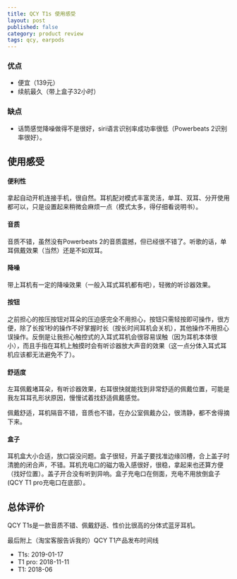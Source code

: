 ```yaml
---
title: QCY T1s 使用感受
layout: post
published: false
category: product review
tags: qcy, earpods
---
```


### 优点

- 便宜（139元）
- 续航最久（带上盒子32小时）

### 缺点

- 话筒感觉降噪做得不是很好，siri语言识别率成功率很低（Powerbeats 2识别率很好）。

## 使用感受

#### 便利性

拿起自动开机连接手机，很自然。耳机配对模式丰富灵活，单耳、双耳、分开使用都可以，只是设置起来稍微会麻烦一点（模式太多，得仔细看说明书）。

#### 音质

音质不错，虽然没有Powerbeats 2的音质震撼，但已经很不错了。听歌的话，单耳佩戴效果（当然）还是不如双耳。

#### 降噪

带上耳机有一定的降噪效果（一般入耳式耳机都有吧），轻微的听诊器效果。

#### 按钮

之前担心的按压按钮对耳朵的压迫感完全不用担心，按钮只需轻按即可操作，很方便，除了长按1秒的操作不好掌握时长（按长时间耳机会关机），其他操作不用担心误操作。反倒是让我担心触控式的入耳式耳机会很容易误触（因为耳机本体很小），而且手指在耳机上触摸时会有听诊器放大声音的效果（这一点分体入耳式耳机应该都无法避免不了）。

#### 舒适度

左耳佩戴堵耳朵，有听诊器效果，右耳很快就能找到非常舒适的佩戴位置，可能是我左耳耳孔形状原因，慢慢试着找舒适佩戴感觉。

佩戴舒适，耳机隔音不错，音质也不错，在办公室佩戴办公，很清静，都不舍得摘下来。

#### 盒子

耳机盒大小合适，放口袋没问题。盒子很轻，开盖子要找准边缘凹槽，合上盖子时清脆的闭合声，不错。耳机充电口的磁力吸入感很好，很稳，拿起来也还算方便（找好位置）。盖子开合没有听到异响。盒子充电口在侧面，充电不用放倒盒子(QCY T1 pro充电口在底部）。

## 总体评价

QCY T1s是一款音质不错、佩戴舒适、性价比很高的分体式蓝牙耳机。

最后附上（淘宝客服告诉我的）QCY T1产品发布时间线

- T1s: 2019-01-17
- T1 pro: 2018-11-11
- T1: 2018-06
